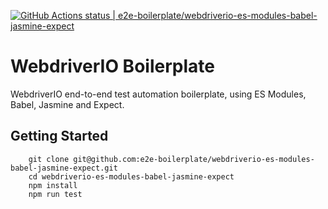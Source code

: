 [![GitHub Actions status | e2e-boilerplate/webdriverio-es-modules-babel-jasmine-expect](https://github.com/e2e-boilerplate/webdriverio-es-modules-babel-jasmine-expect/workflows/webdriverio-es-modules-babel-jasmine-expect/badge.svg)](https://github.com/e2e-boilerplate/webdriverio-es-modules-babel-jasmine-expect/actions?workflow=webdriverio-es-modules-babel-jasmine-expect)

# WebdriverIO Boilerplate

WebdriverIO end-to-end test automation boilerplate, using ES Modules, Babel, Jasmine and Expect.

## Getting Started

    	git clone git@github.com:e2e-boilerplate/webdriverio-es-modules-babel-jasmine-expect.git
    	cd webdriverio-es-modules-babel-jasmine-expect
    	npm install
    	npm run test

